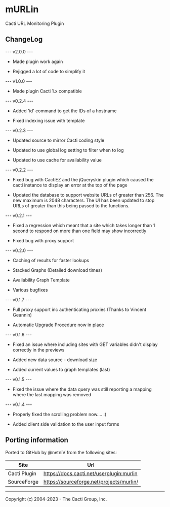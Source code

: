 # mURLin

Cacti URL Monitoring Plugin

## ChangeLog

--- v2.0.0 ---

- Made plugin work again

- Rejigged a lot of code to simplify it


--- v1.0.0 ---

- Made plugin Cacti 1.x compatible


--- v0.2.4 ---

- Added 'id' command to get the IDs of a hostname

- Fixed indexing issue with template


--- v0.2.3 ---

- Updated source to mirror Cacti coding style

- Updated to use global log setting to filter when to log

- Updated to use cache for availability value


--- v0.2.2 ---

- Fixed bug with CactiEZ and the jQueryskin plugin which caused the cacti
  instance to display an error at the top of the page

- Updated the database to support website URLs of greater than 256. The new
  maximum is 2048 characters. The UI has been updated to stop URLs of greater
  than this being passed to the functions.


--- v0.2.1 ---

- Fixed a regression which meant that a site which takes longer than 1 second to
  respond on more than one field may show incorrectly

- Fixed bug with proxy support


--- v0.2.0 ---

- Caching of results for faster lookups

- Stacked Graphs (Detailed download times)

- Availability Graph Template

- Various bugfixes


--- v0.1.7 ---

- Full proxy support inc authenticating proxies (Thanks to Vincent Geannin)

- Automatic Upgrade Procedure now in place


--- v0.1.6 ---

- Fixed an issue where including sites with GET variables didn't display
  correctly in the previews

- Added new data source - download size

- Added current values to graph templates (last)


--- v0.1.5 ---

- Fixed the issue where the data query was still reporting a mapping where the
  last mapping was removed

--- v0.1.4 ---

- Properly fixed the scrolling problem now.... :)

- Added client side validation to the user input forms

## Porting information

Ported to GitHub by @netniV from the following sites:

Site | Url
--- | ---
Cacti Plugin | https://docs.cacti.net/userplugin:murlin
SourceForge | https://sourceforge.net/projects/murlin/

-----------------------------------------------
Copyright (c) 2004-2023 - The Cacti Group, Inc.
